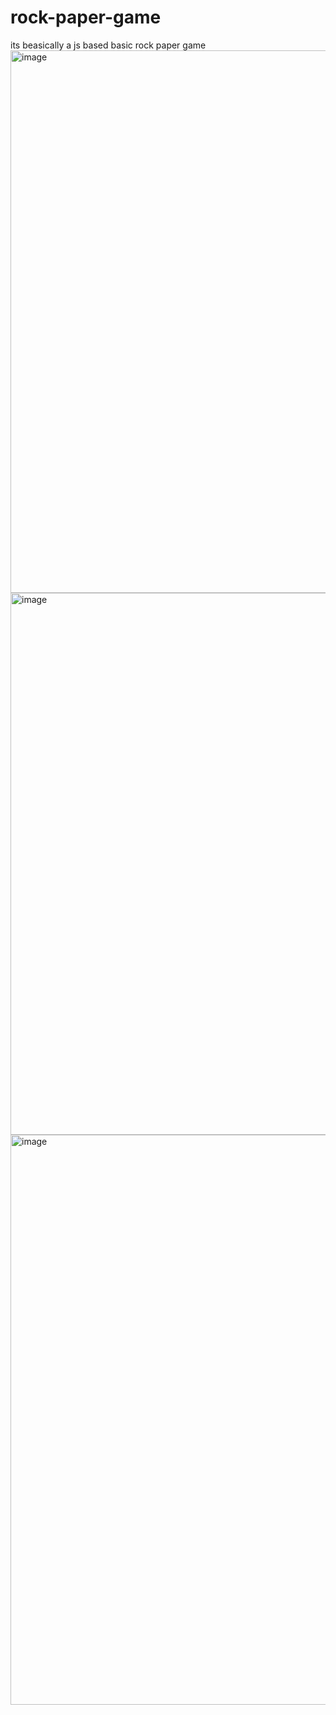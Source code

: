 # rock-paper-game
its beasically a js based basic rock paper game
<img width="1886" height="868" alt="image" src="https://github.com/user-attachments/assets/435be4da-bc23-494d-9262-4e6a8482502a" />
<img width="1793" height="867" alt="image" src="https://github.com/user-attachments/assets/97f87cae-4a52-4af0-a24c-222dd7fc14ff" />
<img width="1888" height="912" alt="image" src="https://github.com/user-attachments/assets/c9f290de-c806-4b59-a3d2-6bfaf3e2768c" />

